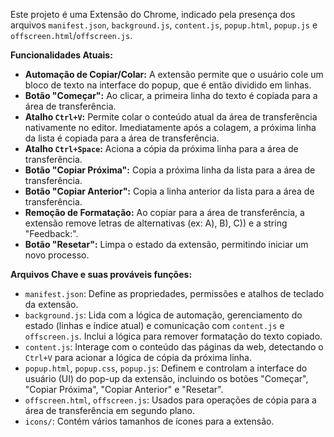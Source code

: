 Este projeto é uma Extensão do Chrome, indicado pela presença dos arquivos `manifest.json`, `background.js`, `content.js`, `popup.html`, `popup.js` e `offscreen.html`/`offscreen.js`.

**Funcionalidades Atuais:**
- **Automação de Copiar/Colar:** A extensão permite que o usuário cole um bloco de texto na interface do popup, que é então dividido em linhas.
- **Botão "Começar":** Ao clicar, a primeira linha do texto é copiada para a área de transferência.
- **Atalho `Ctrl+V`:** Permite colar o conteúdo atual da área de transferência nativamente no editor. Imediatamente após a colagem, a próxima linha da lista é copiada para a área de transferência.
- **Atalho `Ctrl+Space`:** Aciona a cópia da próxima linha para a área de transferência.
- **Botão "Copiar Próxima":** Copia a próxima linha da lista para a área de transferência.
- **Botão "Copiar Anterior":** Copia a linha anterior da lista para a área de transferência.
- **Remoção de Formatação:** Ao copiar para a área de transferência, a extensão remove letras de alternativas (ex: A), B), C)) e a string "Feedback:".
- **Botão "Resetar":** Limpa o estado da extensão, permitindo iniciar um novo processo.

**Arquivos Chave e suas prováveis funções:**
- `manifest.json`: Define as propriedades, permissões e atalhos de teclado da extensão.
- `background.js`: Lida com a lógica de automação, gerenciamento do estado (linhas e índice atual) e comunicação com `content.js` e `offscreen.js`. Inclui a lógica para remover formatação do texto copiado.
- `content.js`: Interage com o conteúdo das páginas da web, detectando o `Ctrl+V` para acionar a lógica de cópia da próxima linha.
- `popup.html`, `popup.css`, `popup.js`: Definem e controlam a interface do usuário (UI) do pop-up da extensão, incluindo os botões "Começar", "Copiar Próxima", "Copiar Anterior" e "Resetar".
- `offscreen.html`, `offscreen.js`: Usados para operações de cópia para a área de transferência em segundo plano.
- `icons/`: Contém vários tamanhos de ícones para a extensão.